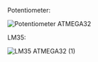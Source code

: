 
Potentiometer:

![Potentiometer ATMEGA32](https://github.com/user-attachments/assets/ea990611-edaf-4308-80cc-f76766270520)








LM35:

![LM35 ATMEGA32  (1)](https://github.com/user-attachments/assets/0702f248-7ffc-4a20-86ca-4bcb1107dc69)
